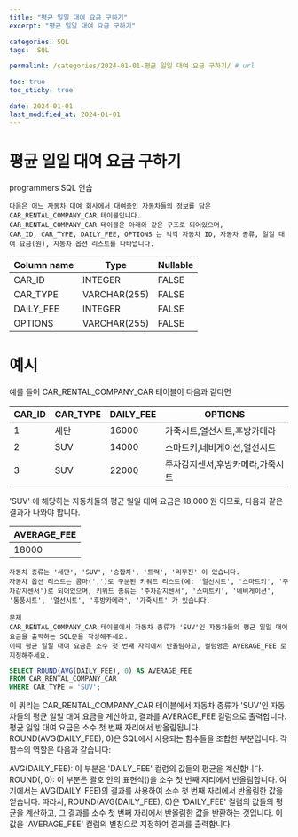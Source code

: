 ```yaml
---
title: "평균 일일 대여 요금 구하기"
excerpt: "평균 일일 대여 요금 구하기"

categories: SQL
tags:  SQL

permalink: /categories/2024-01-01-평균 일일 대여 요금 구하기/ # url

toc: true
toc_sticky: true

date: 2024-01-01
last_modified_at: 2024-01-01
---
```

# 평균 일일 대여 요금 구하기
programmers SQL 연습
```
다음은 어느 자동차 대여 회사에서 대여중인 자동차들의 정보를 담은 CAR_RENTAL_COMPANY_CAR 테이블입니다. 
CAR_RENTAL_COMPANY_CAR 테이블은 아래와 같은 구조로 되어있으며, 
CAR_ID, CAR_TYPE, DAILY_FEE, OPTIONS 는 각각 자동차 ID, 자동차 종류, 일일 대여 요금(원), 자동차 옵션 리스트를 나타냅니다.
```

| Column name | Type           | Nullable |
|-------------|----------------|----------|
| CAR_ID      | INTEGER        | FALSE    |
| CAR_TYPE    | VARCHAR(255)   | FALSE    |
| DAILY_FEE   | INTEGER        | FALSE    |
| OPTIONS     | VARCHAR(255)   | FALSE    |

# 예시
예를 들어 CAR_RENTAL_COMPANY_CAR 테이블이 다음과 같다면

| CAR_ID | CAR_TYPE | DAILY_FEE | OPTIONS                              |
|--------|----------|-----------|--------------------------------------|
| 1      | 세단     | 16000     | 가죽시트,열선시트,후방카메라           |
| 2      | SUV      | 14000     | 스마트키,네비게이션,열선시트            |
| 3      | SUV      | 22000     | 주차감지센서,후방카메라,가죽시트        |

'SUV' 에 해당하는 자동차들의 평균 일일 대여 요금은 18,000 원 이므로, 다음과 같은 결과가 나와야 합니다.

| AVERAGE_FEE |
|-------------|
|   18000     |

```
자동차 종류는 '세단', 'SUV', '승합차', '트럭', '리무진' 이 있습니다.
자동차 옵션 리스트는 콤마(',')로 구분된 키워드 리스트(예: '열선시트', '스마트키', '주차감지센서')로 되어있으며, 키워드 종류는 '주차감지센서', '스마트키', '네비게이션', '통풍시트', '열선시트', '후방카메라', '가죽시트' 가 있습니다.

문제
CAR_RENTAL_COMPANY_CAR 테이블에서 자동차 종류가 'SUV'인 자동차들의 평균 일일 대여 요금을 출력하는 SQL문을 작성해주세요.
이때 평균 일일 대여 요금은 소수 첫 번째 자리에서 반올림하고, 컬럼명은 AVERAGE_FEE 로 지정해주세요.
```

```Sql
SELECT ROUND(AVG(DAILY_FEE), 0) AS AVERAGE_FEE
FROM CAR_RENTAL_COMPANY_CAR
WHERE CAR_TYPE = 'SUV';
```

이 쿼리는 CAR_RENTAL_COMPANY_CAR 테이블에서 자동차 종류가 'SUV'인 자동차들의 평균 일일 대여 요금을 계산하고, 결과를 AVERAGE_FEE 컬럼으로 출력합니다. 
평균 일일 대여 요금은 소수 첫 번째 자리에서 반올림됩니다.
ROUND(AVG(DAILY_FEE), 0)은 SQL에서 사용되는 함수들을 조합한 부분입니다.
각 함수의 역할은 다음과 같습니다:

AVG(DAILY_FEE): 이 부분은 'DAILY_FEE' 컬럼의 값들의 평균을 계산합니다.
ROUND(<expression>, 0): 이 부분은 괄호 안의 표현식(<expression>)을 소수 첫 번째 자리에서 반올림합니다. 
여기에서는 AVG(DAILY_FEE)의 결과를 사용하여 소수 첫 번째 자리에서 반올림한 값을 얻습니다.
따라서, ROUND(AVG(DAILY_FEE), 0)은 'DAILY_FEE' 컬럼의 값들의 평균을 계산하고, 그 결과를 소수 첫 번째 자리에서 반올림한 값을 반환하는 것입니다.
이 값을 'AVERAGE_FEE' 컬럼의 별칭으로 지정하여 결과를 출력합니다.
